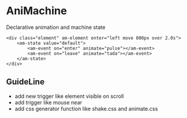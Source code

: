 AniMachine
==========

Declarative animation and machine state

```
<div class="element" am-element enter="left move 800px over 2.0s">
	<am-state value="default">
		<am-event on="enter" animate="pulse"></am-event>
		<am-event on="leave" animate="tada"></am-event>
	</am-state>
</div>
```

GuideLine
---------

- add new trigger like element visible on scroll
- add trigger like mouse near
- add css generator function like shake.css and animate.css
